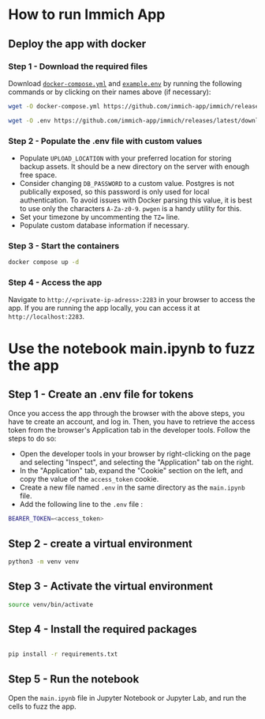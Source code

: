 # How to run Immich App

## Deploy the app with docker

### Step 1 - Download the required files

Download [`docker-compose.yml`](https://github.com/immich-app/immich/releases/latest/download/docker-compose.yml) and [`example.env`](https://github.com/immich-app/immich/releases/latest/download/example.env) by running the following commands or by clicking on their names above (if necessary):

```bash title="Get docker-compose.yml file"
wget -O docker-compose.yml https://github.com/immich-app/immich/releases/latest/download/docker-compose.yml
```

```bash title="Get .env file"
wget -O .env https://github.com/immich-app/immich/releases/latest/download/example.env
```

### Step 2 - Populate the .env file with custom values

- Populate `UPLOAD_LOCATION` with your preferred location for storing backup assets. It should be a new directory on the server with enough free space.
- Consider changing `DB_PASSWORD` to a custom value. Postgres is not publically exposed, so this password is only used for local authentication.
  To avoid issues with Docker parsing this value, it is best to use only the characters `A-Za-z0-9`. `pwgen` is a handy utility for this.
- Set your timezone by uncommenting the `TZ=` line.
- Populate custom database information if necessary.

### Step 3 - Start the containers

```bash title="Start the containers using docker compose command"
docker compose up -d
```

### Step 4 - Access the app

Navigate to `http://<private-ip-adress>:2283` in your browser to access the app. If you are running the app locally, you can access it at `http://localhost:2283`.

# Use the notebook main.ipynb to fuzz the app

## Step 1 - Create an .env file for tokens

Once you access the app through the browser with the above steps, you have te create an account, and log in. Then, you have to retrieve the access token from the browser's Application tab in the developer tools. Follow the steps to do so:

- Open the developer tools in your browser by right-clicking on the page and selecting "Inspect", and selecting the "Application" tab on the right.
- In the "Application" tab, expand the "Cookie" section on the left, and copy the value of the `access_token` cookie.
- Create a new file named `.env` in the same directory as the `main.ipynb` file.
- Add the following line to the `.env` file :

```bash title="Add the access token to the .env file"
BEARER_TOKEN=<access_token>
```

## Step 2 - create a virtual environment

```bash title="Create a virtual environment"
python3 -m venv venv
```

## Step 3 - Activate the virtual environment

```bash title="Activate the virtual environment"
source venv/bin/activate
```

## Step 4 - Install the required packages

```bash title="Install the required packages"

pip install -r requirements.txt
```

## Step 5 - Run the notebook

Open the `main.ipynb` file in Jupyter Notebook or Jupyter Lab, and run the cells to fuzz the app.
